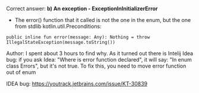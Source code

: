 Correct answer: **b) An exception - ExceptionInInitializerError**

* The error() function that it called is not the one in the enum, but the one from stdlib kotlin.util.Preconditions:

```
public inline fun error(message: Any): Nothing = throw IllegalStateException(message.toString())
```

Author:
I spent about 3 hours to find why. As it turned out there is Intelij Idea bug: if you ask Idea: "Where is error function declared", it will say: "In enum class Errors", but it's not true.
To fix this, you need to move error function out of enum

IDEA bug: https://youtrack.jetbrains.com/issue/KT-30839
